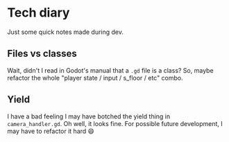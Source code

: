 # Tech diary

Just some quick notes made during dev.

## Files vs classes

Wait, didn't I read in Godot's manual that a `.gd` file is a class? So, maybe refactor the whole "player state / input / s_floor / etc" combo.

## Yield

I have a bad feeling I may have botched the yield thing in `camera_handler.gd`. Oh well, it looks fine. For possible future development, I may have to refactor it hard :smile:

